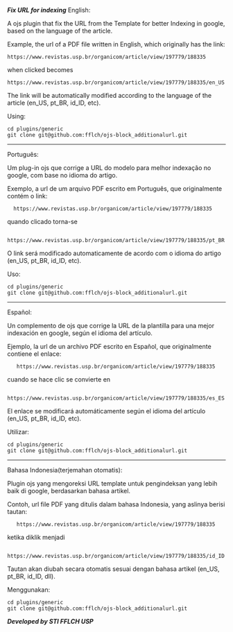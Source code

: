 ***Fix URL for indexing***
English:

A ojs plugin that fix the URL from the Template for better Indexing in google, based on the language of the article.

Example, the url of a PDF file written in English, which originally has the link:

    https://www.revistas.usp.br/organicom/article/view/197779/188335

when clicked becomes

    https://www.revistas.usp.br/organicom/article/view/197779/188335/en_US
    
The link will be automatically modified according to the language of the article (en_US, pt_BR, id_ID, etc).   
    

Using:

    cd plugins/generic
    git clone git@github.com:fflch/ojs-block_additionalurl.git

-------------------------------------------------------------------------------------------------------------------

Português:

Um plug-in ojs que corrige a URL do modelo para melhor indexação no google, com base no idioma do artigo.

Exemplo, a url de um arquivo PDF escrito em Português, que originalmente contém o link:

      https://www.revistas.usp.br/organicom/article/view/197779/188335

quando clicado torna-se

      https://www.revistas.usp.br/organicom/article/view/197779/188335/pt_BR
      
O link será modificado automaticamente de acordo com o idioma do artigo (en_US, pt_BR, id_ID, etc).
    

Uso:

    cd plugins/generic
    git clone git@github.com:fflch/ojs-block_additionalurl.git

-------------------------------------------------------------------------------------------------------------------

Español:

Un complemento de ojs que corrige la URL de la plantilla para una mejor indexación en google, según el idioma del artículo.

Ejemplo, la url de un archivo PDF escrito en Español, que originalmente contiene el enlace:

       https://www.revistas.usp.br/organicom/article/view/197779/188335

cuando se hace clic se convierte en

       https://www.revistas.usp.br/organicom/article/view/197779/188335/es_ES
    
El enlace se modificará automáticamente según el idioma del artículo (en_US, pt_BR, id_ID, etc).
    

Utilizar:

    cd plugins/generic
    git clone git@github.com:fflch/ojs-block_additionalurl.git

-------------------------------------------------------------------------------------------------------------------

Bahasa Indonesia(terjemahan otomatis):

Plugin ojs yang mengoreksi URL template untuk pengindeksan yang lebih baik di google, berdasarkan bahasa artikel.

Contoh, url file PDF yang ditulis dalam bahasa Indonesia, yang aslinya berisi tautan:

       https://www.revistas.usp.br/organicom/article/view/197779/188335

ketika diklik menjadi

       https://www.revistas.usp.br/organicom/article/view/197779/188335/id_ID
    
Tautan akan diubah secara otomatis sesuai dengan bahasa artikel (en_US, pt_BR, id_ID, dll).
    

Menggunakan:

    cd plugins/generic
    git clone git@github.com:fflch/ojs-block_additionalurl.git

***Developed by STI FFLCH USP***
